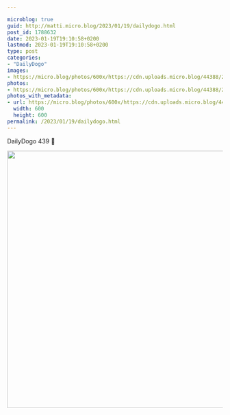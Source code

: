 ```yaml
---

microblog: true
guid: http://matti.micro.blog/2023/01/19/dailydogo.html
post_id: 1788632
date: 2023-01-19T19:10:58+0200
lastmod: 2023-01-19T19:10:58+0200
type: post
categories:
- "DailyDogo"
images:
- https://micro.blog/photos/600x/https://cdn.uploads.micro.blog/44388/2023/b7c5cc2c33.jpg
photos:
- https://micro.blog/photos/600x/https://cdn.uploads.micro.blog/44388/2023/b7c5cc2c33.jpg
photos_with_metadata:
- url: https://micro.blog/photos/600x/https://cdn.uploads.micro.blog/44388/2023/b7c5cc2c33.jpg
  width: 600
  height: 600
permalink: /2023/01/19/dailydogo.html
---
```

DailyDogo 439 🐶

<img src="/media/uploads/2023/b7c5cc2c33.jpg" width="600" height="600" alt="" />
